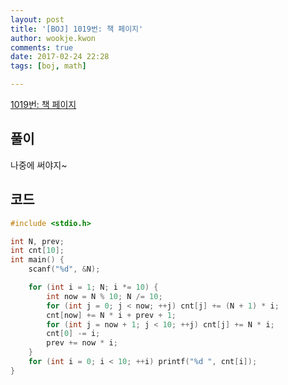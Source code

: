 ```yaml
---
layout: post
title: '[BOJ] 1019번: 책 페이지'
author: wookje.kwon
comments: true
date: 2017-02-24 22:28
tags: [boj, math]

---
```


[1019번: 책 페이지](https://www.acmicpc.net/problem/1019)

## 풀이

나중에 써야지~

## 코드

```cpp
#include <stdio.h>

int N, prev;
int cnt[10];
int main() {
	scanf("%d", &N);

	for (int i = 1; N; i *= 10) {
		int now = N % 10; N /= 10;
		for (int j = 0; j < now; ++j) cnt[j] += (N + 1) * i;
		cnt[now] += N * i + prev + 1;
		for (int j = now + 1; j < 10; ++j) cnt[j] += N * i;
		cnt[0] -= i;
		prev += now * i;
	}
	for (int i = 0; i < 10; ++i) printf("%d ", cnt[i]);
}
```